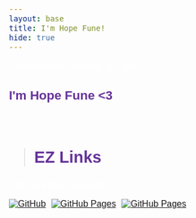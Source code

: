```yaml
---
layout: base
title: I'm Hope Fune!
hide: true
---
```


Good morning, evening, or night! 
### I'm Hope Fune <3

<br>

> ## EZ Links

Links to easily navigate!

<div style="display: flex; flex-wrap: wrap; gap: 10px;">
    <a href="https://github.com/McHopiee/mchopie">
        <img src="https://img.shields.io/badge/%EF%BC%A7%EF%BC%A9%EF%BC%B4%EF%BC%A8%EF%BC%B5%EF%BC%A2-2a2361?style=for-the-badge&logo=github&logoColor=255%2C%20255%2C%20255
        " alt="GitHub">
    </a>
    <a href="https://mchopiee.github.io/mchopie/">
        <img src="https://img.shields.io/badge/%EF%BC%A7%EF%BC%A9%EF%BC%B4%EF%BC%A8%EF%BC%B5%EF%BC%A2%20%EF%BC%B0%EF%BC%A1%EF%BC%A7%EF%BC%A5%EF%BC%B3-4d2f75?style=for-the-badge&logo=refinedgithub&logoColor=255%2C%20255%2C%20255
        " alt="GitHub Pages">
    </a>
    <a href="https://mchopiee.github.io/mchopie/about/">
        <img src="https://img.shields.io/badge/%EF%BC%A1%EF%BC%A2%EF%BC%AF%EF%BC%B5%EF%BC%B4-734373?style=for-the-badge&logo=anki&logoColor=473247
        " alt="GitHub Pages">
    </a>
</div>

<br>


<!-- Google Fonts -->
<link href="https://fonts.googleapis.com/css2?family=Fredoka:wght@400;700&display=swap&family=Quicksand:wght@400;500&display=swap" rel="stylesheet">

<style>
  /* all normal text */
  body {
    font-family: 'Quicksand', sans-serif !important;
    font-size: 1em;
    color: white; /* keep theme text color or change if needed */
  }

  /* headings */
  h1, h2, h3, h4, h5, h6 {
    color: rebeccapurple !important;
    font-weight: bold !important;
    font-family: 'Fredoka', sans-serif !important;
  }

  h1 { font-size: 2.2em !important; }
  h2 { font-size: 1.8em !important; }
  h3 { font-size: 1.4em !important; }
  h4 { font-size: 1.2em !important; }
  h5, h6 { font-size: 1em !important; }
</style>
